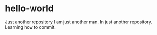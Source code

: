 # hello-world
Just another repository
I am just another man. In just another repository. Learning how to commit.
